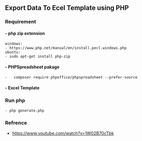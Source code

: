 ## Export Data To Ecel Template using PHP
### Requirement
#### - php zip extension
    windows:
    - https://www.php.net/manual/en/install.pecl.windows.php 
    ubuntu:
    - sudo apt-get install php-zip

#### - PHPSpreadsheet pakage
    -   composer require phpoffice/phpspreadsheet --prefer-source
    
#### - Excel Template
    
### Run php
    - php generate.php
    
### Refrence
-   https://www.youtube.com/watch?v=1W02B70cTbk